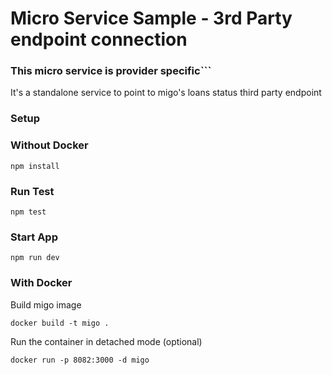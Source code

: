 # Micro Service Sample - 3rd Party endpoint connection

### This micro service is provider specific```

It's a standalone service to point to migo's loans status third party endpoint

### Setup

### Without Docker
```
npm install
```

### Run Test
```
npm test
```

### Start App
```
npm run dev
```

### With Docker
Build migo image
```
docker build -t migo .
```

Run the container in detached mode (optional)
```
docker run -p 8082:3000 -d migo
```
